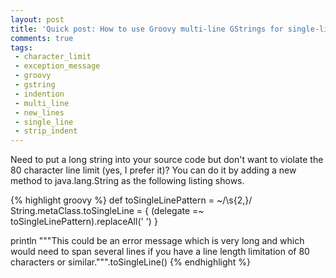 ```yaml
---
layout: post
title: 'Quick post: How to use Groovy multi-line GStrings for single-line messages'
comments: true
tags:
 - character_limit
 - exception_message
 - groovy
 - gstring
 - indention
 - multi_line
 - new_lines
 - single_line
 - strip_indent
---
```


Need to put a long string into your source code but don't want to violate the
80 character line limit (yes, I prefer it)? You can do it by adding a new
method to java.lang.String as the following listing shows.

{% highlight groovy %}
def toSingleLinePattern = ~/\s{2,}/
String.metaClass.toSingleLine = {
    (delegate =~ toSingleLinePattern).replaceAll(' ')
}

println """This could be an error message which is very long
    and which would need to span several lines if you have a line
    length limitation of 80 characters or similar.""".toSingleLine()
{% endhighlight %}